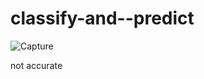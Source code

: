 # classify-and--predict


![Capture](https://user-images.githubusercontent.com/64947111/107119584-95702c00-68c3-11eb-8eed-74296e6d42e5.PNG)

not accurate 
